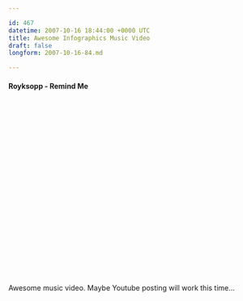 ```yaml
---

id: 467
datetime: 2007-10-16 18:44:00 +0000 UTC
title: Awesome Infographics Music Video
draft: false
longform: 2007-10-16-84.md

---
```


#### Royksopp - Remind Me

<object width="425" height="350"><param name="movie" value="http://youtube.com/v/lBvaHZIrt0o"></param><embed src="http://youtube.com/v/lBvaHZIrt0o" type="application/x-shockwave-flash" width="425" height="350"></embed></object>

Awesome music video. Maybe Youtube posting will work this time...

